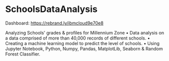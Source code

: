 # SchoolsDataAnalysis

Dashboard: https://rebrand.ly/ibmcloud9e70e8

Analyzing Schools' grades & profiles for Millennium Zone
• Data analysis on a data comprised of more than 40,000 records of different schools.
• Creating a machine learning model to predict the level of schools.
• Using Jupyter Notebook, Python, Numpy, Pandas, MatplotLib, Seaborn & Random Forest Classifier.
